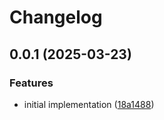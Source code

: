# Changelog

## 0.0.1 (2025-03-23)


### Features

* initial implementation ([18a1488](https://github.com/xseman/conf.guard/commit/18a148865832bf368d2c2b69ed7a0ab9b6fcdeb2))

